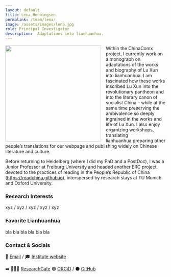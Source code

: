 ```yaml
---
layout: default
title: Lena Henningsen
permalink: /team/lena/
image: /assets/images/lena.jpg
role: Principal Investigator
description:  Adaptations into lianhuanhua.
---
```

<img src="{{ '/assets/images/lena.jpg' | relative_url }}" style="float: left; width: 300px; margin-right: 15px;">

Within the ChinaComx project, I currently work on a monograph on adaptations of the works and biography of Lu Xun into lianhuanhua. I am fascinated how these works inscribed Lu Xun into the revolutionary pantheon and into the literary canon of socialist China – while at the same time preserving the ambivalence so deeply ingrained in the works and life of Lu Xun. I also enjoy organizing workshops, translating lianhuanhua,preparing other people’s translations for our webpage and publishing widely on Chinese literature and culture.

Before returning to Heidelberg (where I did my PhD and a PostDoc), I was a Junior Professor at Freiburg University and headed another ERC project, devoted to the practices of reading in the People’s Republic of China (https://readchina.github.io), interspersed by research stays at TU Munich and Oxford University. 
 

### Research Interests
xyz / xyz / xyz / xyz / xyz

### Favorite Lianhuanhua
bla bla bla bla bla bla

### Contact & Socials
📧 [Email](mailto:lena.henningsen@zo.uni-heidelberg.ge) / 🎓 [Institute website](https://www.zo.uni-heidelberg.de/sinologie/institute/staff/henningsen/)

➡️ 👨🏻‍💻 [ResearchGate](https://www.researchgate.net/profile/Lena-Henningsen) 🟢 [ORCiD](https://orcid.org/0000-0001-7583-0920) / ⚫️ [GitHub](https://github.com/LenaHenningsen)